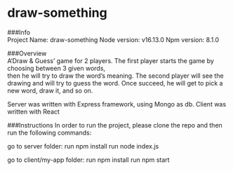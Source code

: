 # draw-something

###Info <br/>
Project Name: draw-something    Node version: v16.13.0    Npm version: 8.1.0

###Overview <br/>
A‘Draw & Guess’ game for 2 players.
The first player starts the game by choosing between 3 given words, <br/>
then he will try to draw the word’s meaning.
The second player will see the drawing and will try to guess the word.
Once succeed, he will get to pick a new word, draw it, and so on.

Server was written with Express framework, using Mongo as db.
Client was written with React

###Instructions
In order to run the project, please clone the repo and then run the following commands:

go to server folder:
run npm install
run node index.js

go to client/my-app folder:
run npm install
run npm start